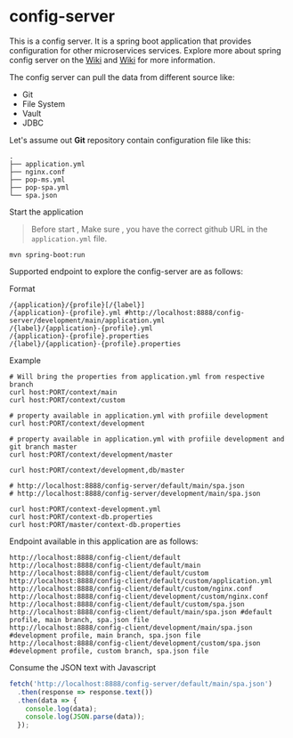 # config-server
This is a config server. It is a spring boot application that provides configuration for other microservices services.
Explore more about spring config server on the [Wiki](https://docs.spring.io/spring-cloud-config/docs/current/reference/html/) and [Wiki](https://cloud.spring.io/spring-cloud-config/multi/multi__spring_cloud_config_server.html) for more information.

The config server can pull the data from different source like:
- Git
- File System
- Vault
- JDBC

Let's assume out **Git**  repository contain configuration file like this:

```shell
.
├── application.yml
├── nginx.conf
├── pop-ms.yml
├── pop-spa.yml
└── spa.json
```

Start the application
> Before start , Make sure , you have the correct github URL in the `application.yml` file.

```shell
mvn spring-boot:run
```
Supported endpoint to explore the config-server are as follows:

Format
```
/{application}/{profile}[/{label}]
/{application}-{profile}.yml #http://localhost:8888/config-server/development/main/application.yml
/{label}/{application}-{profile}.yml
/{application}-{profile}.properties
/{label}/{application}-{profile}.properties 

```

Example
```http
# Will bring the properties from application.yml from respective branch
curl host:PORT/context/main
curl host:PORT/context/custom

# property available in application.yml with profiile development
curl host:PORT/context/development

# property available in application.yml with profiile development and git branch master
curl host:PORT/context/development/master

curl host:PORT/context/development,db/master

# http://localhost:8888/config-server/default/main/spa.json 
# http://localhost:8888/config-server/development/main/spa.json

curl host:PORT/context-development.yml
curl host:PORT/context-db.properties
curl host:PORT/master/context-db.properties
```


Endpoint available in this application are as follows:

```shell
http://localhost:8888/config-client/default
http://localhost:8888/config-client/default/main
http://localhost:8888/config-client/default/custom
http://localhost:8888/config-client/default/custom/application.yml
http://localhost:8888/config-client/default/custom/nginx.conf
http://localhost:8888/config-client/development/custom/nginx.conf
http://localhost:8888/config-client/default/custom/spa.json
http://localhost:8888/config-client/default/main/spa.json #default profile, main branch, spa.json file
http://localhost:8888/config-client/development/main/spa.json #development profile, main branch, spa.json file
http://localhost:8888/config-client/development/custom/spa.json #development profile, custom branch, spa.json file
```

Consume the JSON text with Javascript

```javascript
fetch('http://localhost:8888/config-server/default/main/spa.json')
  .then(response => response.text())
  .then(data => {
    console.log(data);
    console.log(JSON.parse(data));
  });
```
